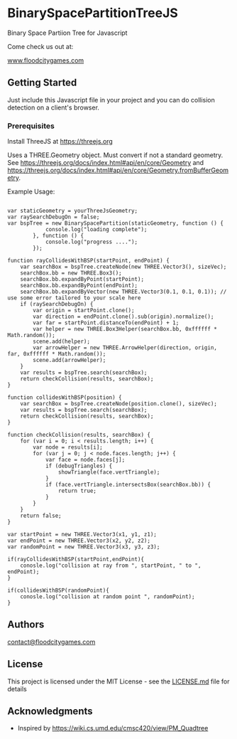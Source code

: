 # BinarySpacePartitionTreeJS

Binary Space Partiion Tree for Javascript

Come check us out at:

www.floodcitygames.com

## Getting Started

Just include this Javascript file in your project and you can do collision detection on a client's browser.

### Prerequisites

Install ThreeJS at https://threejs.org

Uses a THREE.Geometry object. Must convert if not a standard geometry. See https://threejs.org/docs/index.html#api/en/core/Geometry and https://threejs.org/docs/index.html#api/en/core/Geometry.fromBufferGeometry.

Example Usage:

```

var staticGeometry = yourThreeJsGeometry;
var raySearchDebugOn = false;
var bspTree = new BinarySpacePartition(staticGeometry, function () {
            console.log("loading complete");
        }, function () {
            console.log("progress ....");
        });

function rayCollidesWithBSP(startPoint, endPoint) {
	var searchBox = bspTree.createNode(new THREE.Vector3(), sizeVec);
	searchBox.bb = new THREE.Box3();
	searchBox.bb.expandByPoint(startPoint);
	searchBox.bb.expandByPoint(endPoint);
	searchBox.bb.expandByVector(new THREE.Vector3(0.1, 0.1, 0.1)); // use some error tailored to your scale here
	if (raySearchDebugOn) {
		var origin = startPoint.clone();
		var direction = endPoint.clone().sub(origin).normalize();
		var far = startPoint.distanceTo(endPoint) + 1;
		var helper = new THREE.Box3Helper(searchBox.bb, 0xffffff * Math.random());
		scene.add(helper);
		var arrowHelper = new THREE.ArrowHelper(direction, origin, far, 0xffffff * Math.random());
		scene.add(arrowHelper);
	}
	var results = bspTree.search(searchBox);
	return checkCollision(results, searchBox);
}
	
function collidesWithBSP(position) {
	var searchBox = bspTree.createNode(position.clone(), sizeVec);
	var results = bspTree.search(searchBox);
	return checkCollision(results, searchBox);
}

function checkCollision(results, searchBox) {
	for (var i = 0; i < results.length; i++) {
		var node = results[i];
		for (var j = 0; j < node.faces.length; j++) {
			var face = node.faces[j];
			if (debugTriangles) {
				showTriangle(face.vertTriangle);
			}
			if (face.vertTriangle.intersectsBox(searchBox.bb)) {
				return true;
			}
		}
	}
	return false;
}

var startPoint = new THREE.Vector3(x1, y1, z1);
var endPoint = new THREE.Vector3(x2, y2, z2);
var randomPoint = new THREE.Vector3(x3, y3, z3);

if(rayCollidesWithBSP(startPoint,endPoint){
	conosle.log("collision at ray from ", startPoint, " to ", endPoint);
}

if(collidesWithBSP(randomPoint){
	conosle.log("collision at random point ", randomPoint);
}

```
	
## Authors

contact@floodcitygames.com

## License

This project is licensed under the MIT License - see the [LICENSE.md](LICENSE.md) file for details

## Acknowledgments

* Inspired by https://wiki.cs.umd.edu/cmsc420/view/PM_Quadtree